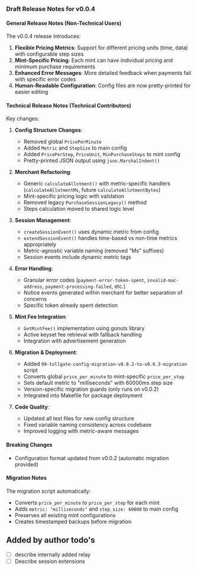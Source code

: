 ### Draft Release Notes for v0.0.4

#### General Release Notes (Non-Technical Users)

The v0.0.4 release introduces:

1. **Flexible Pricing Metrics**: Support for different pricing units (time, data) with configurable step sizes
2. **Mint-Specific Pricing**: Each mint can have individual pricing and minimum purchase requirements
3. **Enhanced Error Messages**: More detailed feedback when payments fail with specific error codes
4. **Human-Readable Configuration**: Config files are now pretty-printed for easier editing

#### Technical Release Notes (Technical Contributors)

Key changes:

1. **Config Structure Changes**:
   - Removed global `PricePerMinute`
   - Added `Metric` and `StepSize` to main config
   - Added `PricePerStep`, `PriceUnit`, `MinPurchaseSteps` to mint config
   - Pretty-printed JSON output using `json.MarshalIndent()`

2. **Merchant Refactoring**:
   - Generic `calculateAllotment()` with metric-specific handlers (`calculateAllotmentMs`, future `calculateAllotmentBytes`)
   - Mint-specific pricing logic with validation
   - Removed legacy `PurchaseSessionLegacy()` method
   - Steps calculation moved to shared logic level

3. **Session Management**:
   - `createSessionEvent()` uses dynamic metric from config
   - `extendSessionEvent()` handles time-based vs non-time metrics appropriately
   - Metric-agnostic variable naming (removed "Ms" suffixes)
   - Session events include dynamic metric tags

4. **Error Handling**:
   - Granular error codes (`payment-error-token-spent`, `invalid-mac-address`, `payment-processing-failed`, etc.)
   - Notice events generated within merchant for better separation of concerns
   - Specific token already spent detection

5. **Mint Fee Integration**:
   - `GetMintFee()` implementation using gonuts library
   - Active keyset fee retrieval with fallback handling
   - Integration with advertisement generation

6. **Migration & Deployment**:
   - Added `99-tollgate-config-migration-v0.0.2-to-v0.0.3-migration` script
   - Converts global `price_per_minute` to mint-specific `price_per_step`
   - Sets default metric to "milliseconds" with 60000ms step size
   - Version-specific migration guards (only runs on v0.0.2)
   - Integrated into Makefile for package deployment

7. **Code Quality**:
   - Updated all test files for new config structure
   - Fixed variable naming consistency across codebase
   - Improved logging with metric-aware messages

#### Breaking Changes

- Configuration format updated from v0.0.2 (automatic migration provided)

#### Migration Notes

The migration script automatically:
- Converts `price_per_minute` to `price_per_step` for each mint
- Adds `metric: "milliseconds"` and `step_size: 60000` to main config
- Preserves all existing mint configurations
- Creates timestamped backups before migration


## Added by author todo's 
- [ ] describe internally added relay
- [ ] Describe session extensions